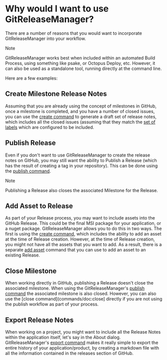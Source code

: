 # Why would I want to use GitReleaseManager?

There are a number of reasons that you would want to incorporate GitReleaseManager into your workflow.

<div class="admonition note">
    <p class="first admonition-title">Note</p>
    <p class="last">
        GitReleaseManager works best when included within an automated Build Process, using something like psake, or Octopus Deploy, etc.  However, it can also be used as a standalone tool, running directly at the command line.
    </p>
</div>

Here are a few examples:

## Create Milestone Release Notes

Assuming that you are already using the concept of milestones in GitHub, once a milestone is completed, and you have a number of closed issues, you can use the [create command](commands/create.md) to generate a draft set of release notes, which includes all the closed issues (assuming that they match the [set of labels](configuration/include-issues.md) which are configured to be included.

## Publish Release

Even if you don't want to use GitReleaseManager to create the release notes on GitHub, you may still want the ability to Publish a Release (which has the result of creating a tag in your repository).  This can be done using the [publish command](commands/publish.md).

<div class="admonition note">
    <p class="first admonition-title">Note</p>
    <p class="last">
        Publishing a Release also closes the associated Milestone for the Release.
    </p>
</div>

## Add Asset to Release

As part of your Release process, you may want to include assets into the GitHub Release.  This could be the final MSI package for your application, or a nuget package.  GitReleaseManager allows you to do this in two ways.  The first is using the [create command](commands/create.md), which includes the ability to add an asset at the time of Release creation.  However, at the time of Release creation, you might not have all the assets that you want to add.  As a result, there is a separate [add asset](commands/add-assets.md) command that you can use to add an asset to an existing Release.

## Close Milestone

When working directly in GitHub, publishing a Release doesn't close the associated milestone.  When using the GitReleaseManager's [publish command](commands/publish.md) the associated milestone is also closed.  However, you can also use the [close command](commands/doc:close] directly if you are not using the publish workflow as part of your process.

## Export Release Notes

When working on a project, you might want to include all the Release Notes within the application itself, let's say in the About dialog.  GitReleaseManager's [export command](commands/export.md) makes it really simple to export the entire history of your application/product, by creating a markdown file with all the information contained in the releases section of GitHub.